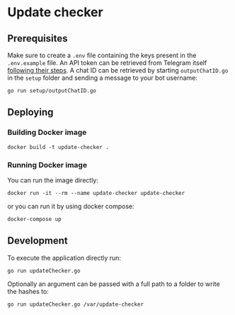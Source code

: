 # Update checker

## Prerequisites

Make sure to create a `.env` file containing the keys present in the `.env.example` file.
An API token can be retrieved from Telegram itself [following their steps](https://core.telegram.org/api/obtaining_api_id).
A chat ID can be retrieved by starting `outputChatID.go` in the `setup` folder and sending a message to your bot username:

`go run setup/outputChatID.go`

## Deploying

### Building Docker image

`docker build -t update-checker .`

### Running Docker image

You can run the image directly:

`docker run -it --rm --name update-checker update-checker`

or you can run it by using docker compose:

`docker-compose up`

## Development

To execute the application directly run:

`go run updateChecker.go`

Optionally an argument can be passed with a full path to a folder to write the hashes to:

`go run updateChecker.go /var/update-checker`
